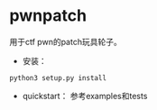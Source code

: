 # pwnpatch

用于ctf pwn的patch玩具轮子。


- 安装：
```
python3 setup.py install
```

- quickstart：
参考examples和tests